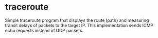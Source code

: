 # traceroute
Simple traceroute program that displays the route (path) and measuring transit delays of packets to the target IP. This implementation sends ICMP echo requests instead of UDP packets. 
